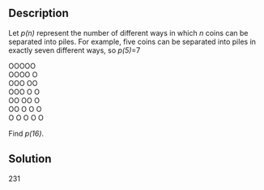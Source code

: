    
## **Description**
    
Let *p(n)* represent the number of different ways in which *n* coins can be separated into piles. For example, five coins can be separated into piles in exactly seven different ways, so *p(5)*=7 
    
OOOOO  
OOOO   O  
OOO   OO  
OOO   O   O  
OO   OO   O  
OO   O   O   O  
O   O   O   O   O
    
Find *p(16)*.
    
## **Solution**
    
231
